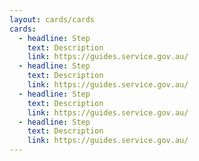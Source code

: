 ```yaml
---
layout: cards/cards
cards:
  - headline: Step
    text: Description
    link: https://guides.service.gov.au/
  - headline: Step
    text: Description
    link: https://guides.service.gov.au/
  - headline: Step
    text: Description
    link: https://guides.service.gov.au/
  - headline: Step
    text: Description
    link: https://guides.service.gov.au/
---
```

